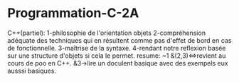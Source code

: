 # Programmation-C-2A
C++(partiel):
1-philosophie de l'orientation objets
2-compréhension adéquate des techniques qui en résultent comme pas d'effet de bord en cas de fonctionnelle.
3-maîtrise de la syntaxe.
4-rendant notre reflexion basée sur une structure d'objets si cela le permet.
resume: ~1 &(2,3)<=>revient au cours de poo en C++.
&3->lire un doculent basique avec des exempels eux ausssi basiques.
